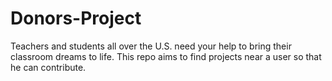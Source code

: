 # Donors-Project
Teachers and students all over the U.S. need your help to bring their classroom dreams to life. This repo aims to find projects near a user so that he can contribute.
